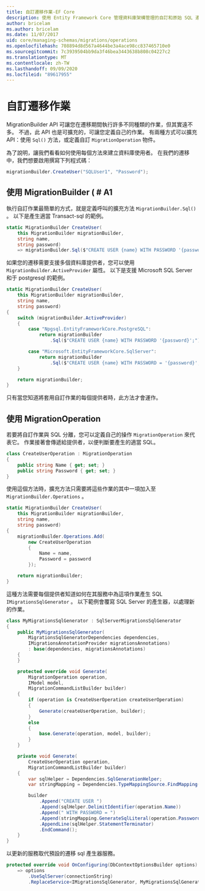```yaml
---
title: 自訂遷移作業-EF Core
description: 使用 Entity Framework Core 管理資料庫架構管理的自訂和原始 SQL 遷移
author: bricelam
ms.author: bricelam
ms.date: 11/07/2017
uid: core/managing-schemas/migrations/operations
ms.openlocfilehash: 708894d8d567a4644be3a4ace98cc837465710e0
ms.sourcegitcommit: 7c3939504bb9da3f46bea3443638b808c04227c2
ms.translationtype: MT
ms.contentlocale: zh-TW
ms.lasthandoff: 09/09/2020
ms.locfileid: "89617955"
---
```

# <a name="custom-migrations-operations"></a>自訂遷移作業

MigrationBuilder API 可讓您在遷移期間執行許多不同種類的作業，但其實遠不多。 不過，此 API 也是可擴充的，可讓您定義自己的作業。 有兩種方式可以擴充 API：使用 `Sql()` 方法，或定義自訂 `MigrationOperation` 物件。

為了說明，讓我們看看如何使用每個方法來建立資料庫使用者。 在我們的遷移中，我們想要啟用撰寫下列程式碼：

``` csharp
migrationBuilder.CreateUser("SQLUser1", "Password");
```

## <a name="using-migrationbuildersql"></a>使用 MigrationBuilder ( # A1

執行自訂作業最簡單的方式，就是定義呼叫的擴充方法 `MigrationBuilder.Sql()` 。 以下是產生適當 Transact-sql 的範例。

``` csharp
static MigrationBuilder CreateUser(
    this MigrationBuilder migrationBuilder,
    string name,
    string password)
    => migrationBuilder.Sql($"CREATE USER {name} WITH PASSWORD '{password}';");
```

如果您的遷移需要支援多個資料庫提供者，您可以使用 `MigrationBuilder.ActiveProvider` 屬性。 以下是支援 Microsoft SQL Server 和于 postgresql 的範例。

``` csharp
static MigrationBuilder CreateUser(
    this MigrationBuilder migrationBuilder,
    string name,
    string password)
{
    switch (migrationBuilder.ActiveProvider)
    {
        case "Npgsql.EntityFrameworkCore.PostgreSQL":
            return migrationBuilder
                .Sql($"CREATE USER {name} WITH PASSWORD '{password}';");

        case "Microsoft.EntityFrameworkCore.SqlServer":
            return migrationBuilder
                .Sql($"CREATE USER {name} WITH PASSWORD = '{password}';");
    }

    return migrationBuilder;
}
```

只有當您知道將套用自訂作業的每個提供者時，此方法才會運作。

## <a name="using-a-migrationoperation"></a>使用 MigrationOperation

若要將自訂作業與 SQL 分離，您可以定義自己的操作 `MigrationOperation` 來代表它。 作業接著會傳遞給提供者，以便判斷要產生的適當 SQL。

``` csharp
class CreateUserOperation : MigrationOperation
{
    public string Name { get; set; }
    public string Password { get; set; }
}
```

使用這個方法時，擴充方法只需要將這些作業的其中一項加入至 `MigrationBuilder.Operations` 。

``` csharp
static MigrationBuilder CreateUser(
    this MigrationBuilder migrationBuilder,
    string name,
    string password)
{
    migrationBuilder.Operations.Add(
        new CreateUserOperation
        {
            Name = name,
            Password = password
        });

    return migrationBuilder;
}
```

這種方法需要每個提供者知道如何在其服務中為這項作業產生 SQL `IMigrationsSqlGenerator` 。 以下範例會覆寫 SQL Server 的產生器，以處理新的作業。

``` csharp
class MyMigrationsSqlGenerator : SqlServerMigrationsSqlGenerator
{
    public MyMigrationsSqlGenerator(
        MigrationsSqlGeneratorDependencies dependencies,
        IMigrationsAnnotationProvider migrationsAnnotations)
        : base(dependencies, migrationsAnnotations)
    {
    }

    protected override void Generate(
        MigrationOperation operation,
        IModel model,
        MigrationCommandListBuilder builder)
    {
        if (operation is CreateUserOperation createUserOperation)
        {
            Generate(createUserOperation, builder);
        }
        else
        {
            base.Generate(operation, model, builder);
        }
    }

    private void Generate(
        CreateUserOperation operation,
        MigrationCommandListBuilder builder)
    {
        var sqlHelper = Dependencies.SqlGenerationHelper;
        var stringMapping = Dependencies.TypeMappingSource.FindMapping(typeof(string));

        builder
            .Append("CREATE USER ")
            .Append(sqlHelper.DelimitIdentifier(operation.Name))
            .Append(" WITH PASSWORD = ")
            .Append(stringMapping.GenerateSqlLiteral(operation.Password))
            .AppendLine(sqlHelper.StatementTerminator)
            .EndCommand();
    }
}
```

以更新的服務取代預設的遷移 sql 產生器服務。

``` csharp
protected override void OnConfiguring(DbContextOptionsBuilder options)
    => options
        .UseSqlServer(connectionString)
        .ReplaceService<IMigrationsSqlGenerator, MyMigrationsSqlGenerator>();
```
